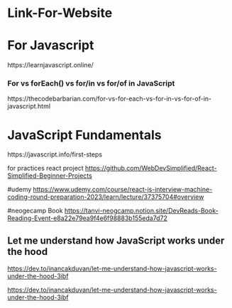 # Link-For-Website

<h1>For Javascript</h1>
https://learnjavascript.online/

<h3>For vs forEach() vs for/in vs for/of in JavaScript</h3>
https://thecodebarbarian.com/for-vs-for-each-vs-for-in-vs-for-of-in-javascript.html

<h1>JavaScript Fundamentals</h1>
https://javascript.info/first-steps

for practices react project 
https://github.com/WebDevSimplified/React-Simplified-Beginner-Projects


 #udemy 
https://www.udemy.com/course/react-js-interview-machine-coding-round-preparation-2023/learn/lecture/37375704#overview

#neogecamp Book
https://tanvi-neogcamp.notion.site/DevReads-Book-Reading-Event-e8a22e79ea9f4e6f98883b155eda7d72

## Let me understand how JavaScript works under the hood
https://dev.to/inancakduvan/let-me-understand-how-javascript-works-under-the-hood-3ibf

https://dev.to/inancakduvan/let-me-understand-how-javascript-works-under-the-hood-3ibf
